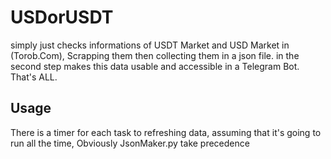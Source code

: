 # USDorUSDT
simply just checks informations of USDT Market and USD Market in (Torob.Com), Scrapping them then collecting them in a json file. in the second step makes this data usable and accessible in a Telegram Bot. That's ALL.

## Usage

There is a timer for each task to refreshing data, assuming that it's going to run all the time, Obviously JsonMaker.py take precedence


